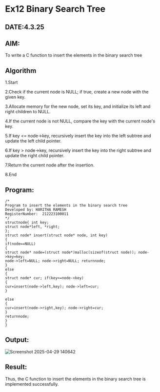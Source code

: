 # Ex12 Binary Search Tree
## DATE:4.3.25
## AIM:
To write a C function to insert the elements in the binary search tree

## Algorithm
1.Start

2.Check if the current node is NULL; if true, create a new node with the given key.

3.Allocate memory for the new node, set its key, and initialize its left and right children to NULL.

4.If the current node is not NULL, compare the key with the current node's key.

5.If key <= node->key, recursively insert the key into the left subtree and update the left child pointer.

6.If key > node->key, recursively insert the key into the right subtree and update the right child pointer.

7.Return the current node after the insertion.

8.End

## Program:
```
/*
Program to insert the elements in the binary search tree
Developed by: HARITHA RAMESH
RegisterNumber:  212223100011
*/
structnode{ int key;
struct node*left, *right;
};
struct node* insert(struct node* node, int key)
{
if(node==NULL)
{
struct node* node=(struct node*)malloc(sizeof(struct node)); node->key=key;
node->left=NULL; node->right=NULL; returnnode;
}
else
{
struct node* cur; if(key<=node->key)
{
cur=insert(node->left,key); node->left=cur;
}
 
else
{
cur=insert(node->right,key); node->right=cur;
}
returnnode;
}
}

```

## Output:
![Screenshot 2025-04-29 140642](https://github.com/user-attachments/assets/b883fe30-2634-4bce-92d1-64f9b2021cd7)



## Result:
Thus, the C function to insert the elements in the binary search tree is implemented successfully.

